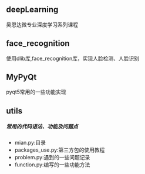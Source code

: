 ## deepLearning
吴恩达微专业深度学习系列课程
## face_recognition
使用dlib库,face_recognition库，实现人脸检测、人脸识别  
## MyPyQt
pyqt5常用的一些功能实现
## utils
##### 常用的代码语法、功能及问题点
- mian.py:目录
- packages_use.py:第三方包的使用教程
- problem.py:遇到的一些问题记录
- function.py:编写的一些功能方法